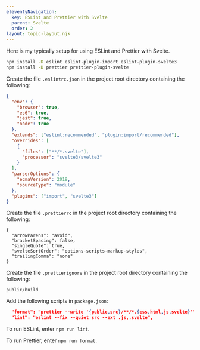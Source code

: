 ```yaml
---
eleventyNavigation:
  key: ESLint and Prettier with Svelte
  parent: Svelte
  order: 2
layout: topic-layout.njk
---
```


Here is my typically setup for using ESLint and Prettier with Svelte.

```bash
npm install -D eslint eslint-plugin-import eslint-plugin-svelte3
npm install -D prettier prettier-plugin-svelte
```

Create the file `.eslintrc.json` in the project root directory
containing the following:

```json
{
  "env": {
    "browser": true,
    "es6": true,
    "jest": true,
    "node": true
  },
  "extends": ["eslint:recommended", "plugin:import/recommended"],
  "overrides": [
    {
      "files": ["**/*.svelte"],
      "processor": "svelte3/svelte3"
    }
  ],
  "parserOptions": {
    "ecmaVersion": 2019,
    "sourceType": "module"
  },
  "plugins": ["import", "svelte3"]
}
```

Create the file `.prettierrc` in the project root directory
containing the following:

```text
{
  "arrowParens": "avoid",
  "bracketSpacing": false,
  "singleQuote": true,
  "svelteSortOrder": "options-scripts-markup-styles",
  "trailingComma": "none"
}
```

Create the file `.prettierignore` in the project root directory
containing the following:

```text
public/build
```

Add the following scripts in `package.json`:

```json
  "format": "prettier --write '{public,src}/**/*.{css,html,js,svelte}'",
  "lint": "eslint --fix --quiet src --ext .js,.svelte",
```

To run ESLint, enter `npm run lint`.

To run Prettier, enter `npm run format`.

